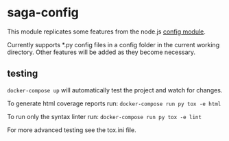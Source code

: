 saga-config
===========

This module replicates some features from the node.js [config module](https://www.npmjs.com/package/config).

Currently supports *.py config files in a config folder in the current working directory.
Other features will be added as they become necessary.

## testing
`docker-compose up` will automatically test the project and watch for changes.

To generate html coverage reports run:
`docker-compose run py tox -e html`

To run only the syntax linter run:
`docker-compose run py tox -e lint`

For more advanced testing see the tox.ini file.
